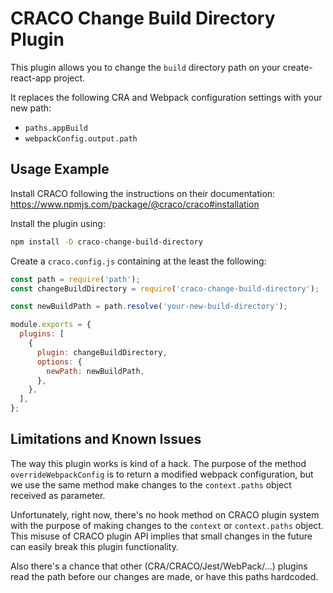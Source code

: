 # CRACO Change Build Directory Plugin

This plugin allows you to change the `build` directory path on your create-react-app project.

It replaces the following CRA and Webpack configuration settings with your new path:

- `paths.appBuild`
- `webpackConfig.output.path`

## Usage Example

Install CRACO following the instructions on their documentation: <https://www.npmjs.com/package/@craco/craco#installation>

Install the plugin using:

```bash
npm install -D craco-change-build-directory
```

Create a `craco.config.js` containing at the least the following:

```js
const path = require('path');
const changeBuildDirectory = require('craco-change-build-directory');

const newBuildPath = path.resolve('your-new-build-directory');

module.exports = {
  plugins: [
    {
      plugin: changeBuildDirectory,
      options: {
        newPath: newBuildPath,
      },
    },
  ],
};
```

## Limitations and Known Issues

The way this plugin works is kind of a hack. The purpose of the method `overrideWebpackConfig` is to return a modified webpack configuration, but we use the same method make changes to the `context.paths` object received as parameter.

Unfortunately, right now, there's no hook method on CRACO plugin system with the purpose of making changes to the `context` or `context.paths` object. This misuse of CRACO plugin API implies that small changes in the future can easily break this plugin functionality.

Also there's a chance that other (CRA/CRACO/Jest/WebPack/...) plugins read the path before our changes are made, or have this paths hardcoded.
